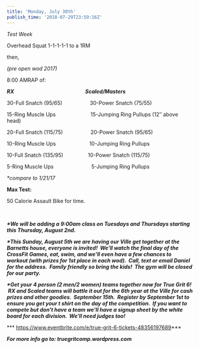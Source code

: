 ```yaml
---
title: 'Monday, July 30th'
publish_time: '2018-07-29T23:59:16Z'
---
```


*Test Week*

Overhead Squat 1-1-1-1-1 to a 1RM

then,

*(pre open wod 2017)*

8:00 AMRAP of:

***RX                                                        
 Scaled/Masters***

30-Full Snatch (95/65)                   30-Power Snatch (75/55)

15-Ring Muscle Ups                        15-Jumping Ring Pullups (12″
above head)

20-Full Snatch (115/75)                   20-Power Snatch (95/65)

10-Ring Muscle Ups                       10-Jumping Ring Pullups

10-Full Snatch (135/95)                 10-Power Snatch (115/75)

5-Ring Muscle Ups                          5-Jumping Ring Pullups

*\*compare to 1/21/17*

**Max Test:**

50 Calorie Assault Bike for time.

 

***\*We will be adding a 9:00am class on Tuesdays and Thursdays starting
this Thursday, August 2nd.***

***\*This Sunday, August 5th we are having our Ville get together at the
Barnetts house, everyone is invited!  We'll watch the final day of the
CrossFit Games, eat, swim, and we'll even have a few chances to workout
(with prizes for 1st place in each wod).  Call, text or email Daniel for
the address.  Family friendly so bring the kids!  The gym will be closed
for our party.***

***\*Get your 4 person (2 men/2 women) teams together now for True Grit
6!  RX and Scaled teams will battle it out for the 6th year at the Ville
for cash prizes and other goodies.  September 15th.  Register by
September 1st to ensure you get your t shirt on the day of the
competition.  If you want to compete but don't have a team we'll have a
signup sheet by the white board for each division.  We'll need judges
too!***

*** <https://www.eventbrite.com/e/true-grit-6-tickets-48356197689>***

***For more info go to: truegritcomp.wordpress.com***
